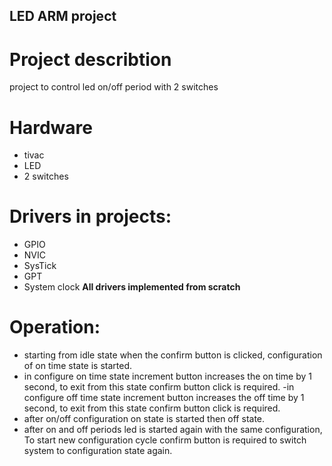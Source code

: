 ## LED ARM project

# Project describtion
project to control led on/off period with 2 switches

# Hardware
*   tivac 
*   LED
*   2 switches

# Drivers in projects:
* GPIO
* NVIC
* SysTick
* GPT
* System clock
**All drivers implemented from scratch**

# Operation:
- starting from idle state when the confirm button is clicked, configuration of on time state is started.
- in configure on time state increment button increases the on time by 1 second, to exit from this state confirm button click is required.
-in configure off time state increment button increases the off time by 1 second, to exit from this state confirm button click is required.
- after on/off configuration on state is started then off state.
- after on and off periods led is started again with the same configuration, To start new configuration cycle confirm button is required to switch system to configuration state again.